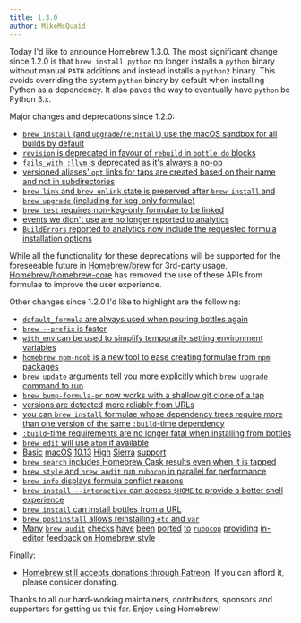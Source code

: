```yaml
---
title: 1.3.0
author: MikeMcQuaid
---
```

Today I'd like to announce Homebrew 1.3.0. The most significant change since 1.2.0 is that `brew install python` no longer installs a `python` binary without manual `PATH` additions and instead installs a `python2` binary. This avoids overriding the system `python` binary by default when installing Python as a dependency. It also paves the way to eventually have `python` be Python 3.x.

Major changes and deprecations since 1.2.0:

- [`brew install` (and `upgrade`/`reinstall`) use the macOS sandbox for all builds by default](https://github.com/Homebrew/brew/pull/2898)
- [`revision` is deprecated in favour of `rebuild` in `bottle do` blocks](https://github.com/Homebrew/brew/pull/2899)
- [`fails_with :llvm` is deprecated as it's always a no-op](https://github.com/Homebrew/brew/pull/2899)
- [versioned aliases' `opt` links for taps are created based on their name and not in subdirectories](https://github.com/Homebrew/brew/pull/2923)
- [`brew link` and `brew unlink` state is preserved after `brew install` and `brew upgrade` (including for keg-only formulae)](https://github.com/Homebrew/brew/pull/2961)
- [`brew test` requires non-keg-only formulae to be linked](https://github.com/Homebrew/brew/pull/2816)
- [events we didn't use are no longer reported to analytics](https://github.com/Homebrew/brew/pull/2752)
- [`BuildErrors` reported to analytics now include the requested formula installation options](https://github.com/Homebrew/brew/pull/2758)

While all the functionality for these deprecations will be supported for the foreseeable future in [Homebrew/brew](https://github.com/homebrew/brew) for 3rd-party usage, [Homebrew/homebrew-core](https://github.com/Homebrew/homebrew-core) has removed the use of these APIs from formulae to improve the user experience.

Other changes since 1.2.0 I'd like to highlight are the following:

- [`default_formula` are always used when pouring bottles again](https://github.com/Homebrew/brew/pull/2969)
- [`brew --prefix` is faster](https://github.com/Homebrew/brew/pull/2940)
- [`with_env` can be used to simplify temporarily setting environment variables](https://github.com/Homebrew/brew/pull/2883)
- [`homebrew npm-noob` is a new tool to ease creating formulae from `npm` packages](https://github.com/Homebrew/brew/pull/2895)
- [`brew update` arguments tell you more explicitly which `brew upgrade` command to run](https://github.com/Homebrew/brew/pull/2858)
- [`brew bump-formula-pr` now works with a shallow git clone of a tap](https://github.com/Homebrew/brew/pull/2829)
- [versions are detected](https://github.com/Homebrew/brew/pull/2827) [more reliably from URLs](https://github.com/Homebrew/brew/pull/2931)
- [you can `brew install` formulae whose dependency trees require more than one version of the same `:build`-time dependency](https://github.com/Homebrew/brew/pull/2954)
- [`:build`-time requirements are no longer fatal when installing from bottles](https://github.com/Homebrew/brew/pull/2815)
- [`brew edit` will use `atom` if available](https://github.com/Homebrew/brew/pull/2749)
- [Basic](https://github.com/Homebrew/brew/pull/2732) [macOS](https://github.com/Homebrew/brew/pull/2738) [10.13](https://github.com/Homebrew/brew/pull/2759) [High](https://github.com/Homebrew/brew/pull/2973) [Sierra](https://github.com/Homebrew/brew/pull/2806) [support](https://github.com/Homebrew/brew/pull/2872)
- [`brew search` includes Homebrew Cask results even when it is tapped](https://github.com/Homebrew/brew/pull/2721)
- [`brew style` and `brew audit` run `rubocop` in parallel for performance](https://github.com/Homebrew/brew/pull/2679)
- [`brew info` displays formula conflict reasons](https://github.com/Homebrew/brew/pull/2470)
- [`brew install --interactive` can access `$HOME` to provide a better shell experience](https://github.com/Homebrew/brew/pull/2617)
- [`brew install` can install bottles from a URL](https://github.com/Homebrew/brew/pull/2406)
- [`brew postinstall` allows reinstalling `etc` and `var`](https://github.com/Homebrew/brew/pull/2579)
- [Many](https://github.com/Homebrew/brew/pull/2628) [`brew audit`](https://github.com/Homebrew/brew/pull/2631) [checks](https://github.com/Homebrew/brew/pull/2662) [have](https://github.com/Homebrew/brew/pull/2664) [been](https://github.com/Homebrew/brew/pull/2755) [ported](https://github.com/Homebrew/brew/pull/2790) [to](https://github.com/Homebrew/brew/pull/2843) [`rubocop`](https://github.com/Homebrew/brew/pull/2879) [providing](https://github.com/Homebrew/brew/pull/2901) [in-editor](https://github.com/Homebrew/brew/pull/2905) [feedback](https://github.com/Homebrew/brew/pull/2911) [on Homebrew style](https://github.com/Homebrew/brew/pull/2932)

Finally:

- [Homebrew still accepts donations through Patreon](https://www.patreon.com/homebrew). If you can afford it, please consider donating.

Thanks to all our hard-working maintainers, contributors, sponsors and supporters for getting us this far. Enjoy using Homebrew!
